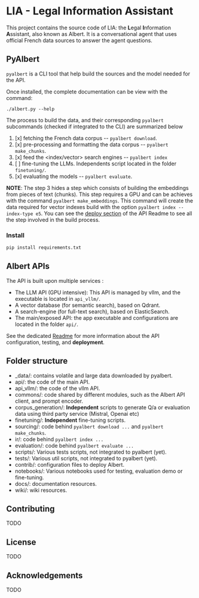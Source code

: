 # LIA - Legal Information Assistant

This project contains the source code of LIA: the **L**egal **I**nformation **A**ssistant, also known as Albert.
It is a conversational agent that uses official French data sources to answer the agent questions.


## PyAlbert

`pyalbert` is a CLI tool that help build the sources and the model needed for the API.

Once installed, the complete documentation can be view with the command:

    ./albert.py --help

The process to build the data, and their corresponding `pyalbert` subcommands (checked if integrated to the CLI) are summarized below

1. [x] fetching the French data corpus -- `pyalbert download`.
2. [x] pre-processing and formatting the data corpus -- `pyalbert make_chunks`.
3. [x] feed the <index/vector> search engines -- `pyalbert index`
3. [ ] fine-tuning the LLMs. Independents script located in the folder `finetuning/`.
4. [x] evaluating the models -- `pyalbert evaluate`.

**NOTE**: The step 3 hides a step which consists of building the embeddings from pieces of text (chunks). This step requires a GPU and can be achieves with the command `pyalbert make_embeddings`. This command will create the data required for vector indexes build with the option `pyalbert index --index-type e5`. You can see the [deploy section](/api/README.md#deploy) of the API Readme to see all the step involved in the build process.

### Install 

```bash
pip install requirements.txt
```


## Albert APIs

The API is built upon multiple services :

* The LLM API (GPU intensive): This API is managed by vllm, and the executable is located in `api_vllm/`.
* A vector database (for semantic search), based on Qdrant.
* A search-engine (for full-text search), based on ElasticSearch.
* The main/exposed API: the app executable and configurations are located in the folder `api/`.

See the dedicated [Readme](/api/README.md) for more information about the API configuration, testing, and  **deployment**.


## Folder structure

- \_data/: contains volatile and large data downloaded by pyalbert.
- api/: the code of the main API.
- api_vllm/: the code of the vllm API.
- commons/: code shared by different modules, such as the Albert API client, and prompt encoder.
- corpus_generation/: **Independent** scripts to generate Q/a or evaluation data using third party service (Mistral, Openai etc)
- finetuning/: **Independent** fine-tuning scripts.
- sourcing/: code behind `pyalbert download ...` and `pyalbert make_chunks`.
- ir/: code behind `pyalbert index ...`
- evaluation/: code behind `pyalbert evaluate ...`
- scripts/: Various tests scripts, not integrated to pyalbert (yet).
- tests/: Various util scripts, not integrated to pyalbert (yet).
- contrib/: configuration files to deploy Albert.
- notebooks/: Various notebooks used for testing, evaluation demo or fine-tuning.
- docs/: documentation resources.
- wiki/: wiki resources.


## Contributing

TODO


## License

TODO


## Acknowledgements

TODO
